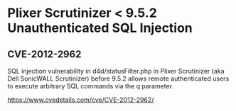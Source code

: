 #  Plixer Scrutinizer < 9.5.2 Unauthenticated SQL Injection 

## CVE-2012-2962

SQL injection vulnerability in d4d/statusFilter.php in Plixer Scrutinizer (aka Dell SonicWALL Scrutinizer) before 9.5.2 allows remote authenticated users to execute arbitrary SQL commands via the q parameter.

https://www.cvedetails.com/cve/CVE-2012-2962/

